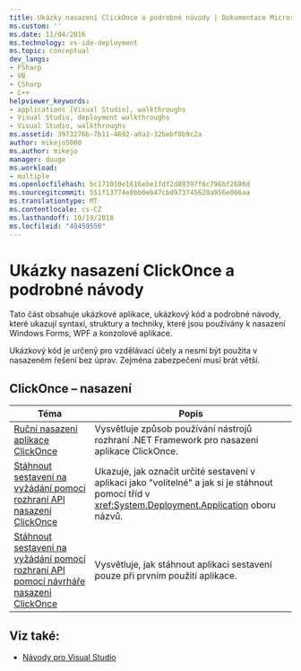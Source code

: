 ```yaml
---
title: Ukázky nasazení ClickOnce a podrobné návody | Dokumentace Microsoftu
ms.custom: ''
ms.date: 11/04/2016
ms.technology: vs-ide-deployment
ms.topic: conceptual
dev_langs:
- FSharp
- VB
- CSharp
- C++
helpviewer_keywords:
- applications [Visual Studio], walkthroughs
- Visual Studio, deployment walkthroughs
- Visual Studio, walkthroughs
ms.assetid: 3973276b-7b11-4692-a0a2-32bebf0b9c2a
author: mikejo5000
ms.author: mikejo
manager: douge
ms.workload:
- multiple
ms.openlocfilehash: bc171010e1616ebe1fdf2d89397f6c796bf2686d
ms.sourcegitcommit: 551f13774e8bb0eb47cbd973745628a956e866aa
ms.translationtype: MT
ms.contentlocale: cs-CZ
ms.lasthandoff: 10/19/2018
ms.locfileid: "49459550"
---
```

# <a name="clickonce-deployment-samples-and-walkthroughs"></a>Ukázky nasazení ClickOnce a podrobné návody
Tato část obsahuje ukázkové aplikace, ukázkový kód a podrobné návody, které ukazují syntaxi, struktury a techniky, které jsou používány k nasazení Windows Forms, WPF a konzolové aplikace.

 Ukázkový kód je určený pro vzdělávací účely a nesmí být použita v nasazeném řešení bez úprav. Zejména zabezpečení musí brát větší.

## <a name="clickonce-deployment"></a>ClickOnce – nasazení

|Téma|Popis|
|-----------|-----------------|
|[Ruční nasazení aplikace ClickOnce](../deployment/walkthrough-manually-deploying-a-clickonce-application.md)|Vysvětluje způsob používání nástrojů rozhraní .NET Framework pro nasazení aplikace ClickOnce.|
|[Stáhnout sestavení na vyžádání pomocí rozhraní API nasazení ClickOnce](../deployment/walkthrough-downloading-assemblies-on-demand-with-the-clickonce-deployment-api.md)|Ukazuje, jak označit určité sestavení v aplikaci jako "volitelné" a jak si je stáhnout pomocí tříd v <xref:System.Deployment.Application> oboru názvů.|
|[Stáhnout sestavení na vyžádání pomocí rozhraní API pomocí návrháře nasazení ClickOnce](../deployment/walkthrough-downloading-assemblies-on-demand-with-the-clickonce-deployment-api-using-the-designer.md)|Vysvětluje, jak stáhnout aplikaci sestavení pouze při prvním použití aplikace.|

## <a name="see-also"></a>Viz také:

- [Návody pro Visual Studio](https://msdn.microsoft.com/library/f5399a1f-2d3d-42fb-b989-134ccda2159f)